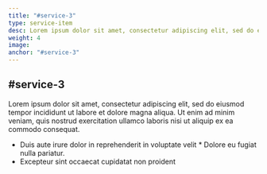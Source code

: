 ```yaml
---
title: "#service-3"
type: service-item
desc: Lorem ipsum dolor sit amet, consectetur adipiscing elit, sed do eiusmod tempor incididunt.
weight: 4
image: 
anchor: "#service-3"
---
```

## #service-3

Lorem ipsum dolor sit amet, consectetur adipiscing elit, sed do eiusmod tempor incididunt ut labore et dolore magna aliqua. Ut enim ad minim veniam, quis nostrud exercitation ullamco laboris nisi ut aliquip ex ea commodo consequat. 

* Duis aute irure dolor in reprehenderit in voluptate velit * Dolore eu fugiat nulla pariatur. 
* Excepteur sint occaecat cupidatat non proident
